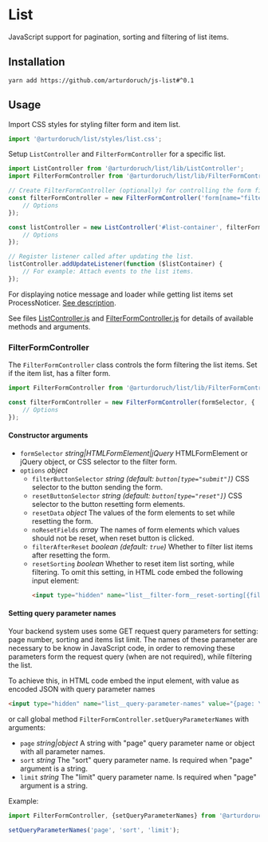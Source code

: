 # List

JavaScript support for pagination, sorting and filtering of list items.

## Installation

```
yarn add https://github.com/arturdoruch/js-list#^0.1
```

## Usage

Import CSS styles for styling filter form and item list.
```js
import '@arturdoruch/list/styles/list.css';
```

Setup `ListController` and `FilterFormController` for a specific list. 

```js
import ListController from '@arturdoruch/list/lib/ListController';
import FilterFormController from '@arturdoruch/list/lib/FilterFormController';

// Create FilterFormController (optionally) for controlling the form filtering the list items.
const filterFormController = new FilterFormController('form[name="filter"]', {
    // Options
});

const listController = new ListController('#list-container', filterFormController, {
    // Options
});

// Register listener called after updating the list.
listController.addUpdateListener(function ($listContainer) {
    // For example: Attach events to the list items. 
});
```

For displaying notice message and loader while getting list items set ProcessNoticer.
[See description](https://github.com/arturdoruch/js-helper#ajax-setting-process-noticer).

See files [ListController.js](lib/ListController.js) and [FilterFormController.js](lib/FilterFormController.js)
for details of available methods and arguments.

### FilterFormController

The `FilterFormController` class controls the form filtering the list items. 
Set if the item list, has a filter form.

```js
import FilterFormController from '@arturdoruch/list/lib/FilterFormController';

const filterFormController = new FilterFormController(formSelector, {
    // Options
});
```

#### Constructor arguments
    
  * `formSelector` *string|HTMLFormElement|jQuery* HTMLFormElement or jQuery object, or CSS selector to the filter form.
  * `options` *object*    
     * `filterButtonSelector` *string (default: `button[type="submit"]`)* CSS selector to the button sending the form.
     * `resetButtonSelector` *string (default: `button[type="reset"]`)* CSS selector to the button resetting form elements.
     * `resetData` *object* The values of the form elements to set while resetting the form.
     * `noResetFields` *array* The names of form elements which values should not be reset, when reset button is clicked.
     * `filterAfterReset` *boolean (default: `true`)* Whether to filter list items after resetting the form.
     * `resetSorting` *boolean* Whether to reset item list sorting, while filtering.
       To omit this setting, in HTML code embed the following input element:
       ```html
       <input type="hidden" name="list__filter-form__reset-sorting[{filter form name}]" value="{0 or 1}">
       ```

#### Setting query parameter names
        
Your backend system uses some GET request query parameters for setting: page number, sorting and items list limit.
The names of these parameter are necessary to be know in JavaScript code, in order to removing these parameters
form the request query (when are not required), while filtering the list.

To achieve this, in HTML code embed the input element, with value as encoded JSON with query parameter names

```html
<input type="hidden" name="list__query-parameter-names" value="{page: \"page value\", sort: \"sort value\", limit: \"limit value\"}">
```        
  
or call global method `FilterFormController.setQueryParameterNames` with arguments:
        
 * `page` *string|object* A string with "page" query parameter name or object with all parameter names.
 * `sort` *string* The "sort" query parameter name. Is required when "page" argument is a string.
 * `limit` *string* The "limit" query parameter name. Is required when "page" argument is a string.
            
Example:                  
```js
import FilterFormController, {setQueryParameterNames} from '@arturdoruch/list/lib/FilterFormController';

setQueryParameterNames('page', 'sort', 'limit');
```
        
<!--
### ListController API

 * `constructor`
    <br>**Arguments**
 
    * `listContainer` HTMLElement|jQuery|string **required**
       <br>HTML element, jQuery object of CSS selector of the element holding the list items.
       
    * `filterFormController` FilterFormController
    
    * `options` object
       <br>Options for updating list items.
        * `gettingItemsMessage` string (default: null)
         <br>Text message to display while getting list items.
         
        * `gettingItemsLoader` boolean (default: true)
         <br>Whether the image loader should be displayed while getting list items.
         
        * `paginationListSelector` string (default: `ul.ad-list__pagination`)
         <br>CSS selector of the pagination element.
         
        * `limitFormSelector` string (default: `form[name="ad-list__limit"]`)
         <br>CSS selector of the element (usually "select" element) changing the limit of  displayed list items per page.
        
        * `sortLinkSelector` string (default: `a.ad-list__sort-link`)
         <br>CSS selector of the element sorting the list (usually "a" element in table head cell).
        
        * `sortFormSelector` string (default: `form[name="ad-list__sort"]`)
         <br>CSS selector of the element sorting the list (usually "select" element with defined sorting options).
         
        * `addHistoryState` boolean (default: true) 
         <br>Whether to add list state to the browser session history stack, after ajax request.
         Set false when the item list is loaded as modal content, and browser url should not be changed.
         
 * `addUpdateListener`
  <br>Registers listener called after updating the list. Allows to register events to the updated list items. 
  <br>**Arguments**
    * `listener` function **required**
    <br>Function receives argument "$listContainer".
         
 * `addUpdateFailureListener`
   <br>Registers listener called when updating the list failed. 
   <br>**Arguments**
   * `listener` function **required**
   <br>Function receives arguments: "response", "requestUrl".
   
### FilterFormController API   


## Examples of item list and filter form HTML markup

Filter form

```html
<div class="filter-form-container">
    <form name="filter" method="get" action="" novalidate="novalidate">
        <div class="filter-form-fields">   
            <label class="control-label" for="filter_category">Category</label>
            <select id="filter_category" name="filter[category]" class="form-control">
                <option value="">-- all --</option>
                <option value="category1">category1</option>
                <option value="category2">category2</option>
            </select>
            
            <label class="control-label" for="filter_title">Title</label>
            <input type="text" id="filter_title" name="filter[title]" class="form-control">  
        </div>
        <div class="filter-form-buttons text-right">
            <button type="reset" class="btn btn-default"><span class="glyphicon glyphicon-remove"></span> Reset</button>
            <button type="submit" class="btn btn-success"><span class="glyphicon glyphicon-search"></span> Filter</button>
        </div>                         
    </form>
</div>
```
-->